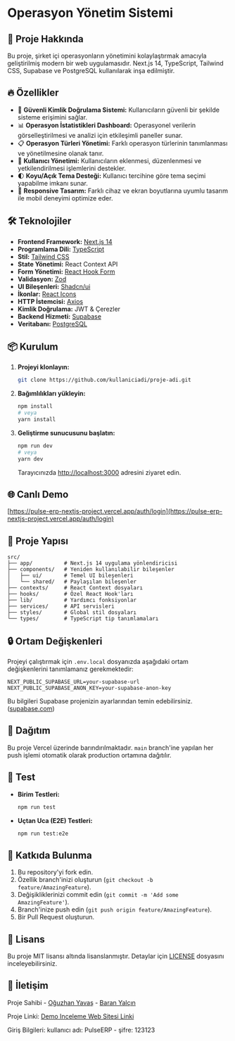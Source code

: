 
# Operasyon Yönetim Sistemi

## 🚀 Proje Hakkında

Bu proje, şirket içi operasyonların yönetimini kolaylaştırmak amacıyla geliştirilmiş modern bir web uygulamasıdır. Next.js 14, TypeScript, Tailwind CSS, Supabase ve PostgreSQL kullanılarak inşa edilmiştir.

## 🔥 Özellikler

- 🔐 **Güvenli Kimlik Doğrulama Sistemi:** Kullanıcıların güvenli bir şekilde sisteme erişimini sağlar.
- 📊 **Operasyon İstatistikleri Dashboard:** Operasyonel verilerin görselleştirilmesi ve analizi için etkileşimli paneller sunar.
- 📋 **Operasyon Türleri Yönetimi:** Farklı operasyon türlerinin tanımlanması ve yönetilmesine olanak tanır.
- 👥 **Kullanıcı Yönetimi:** Kullanıcıların eklenmesi, düzenlenmesi ve yetkilendirilmesi işlemlerini destekler.
- 🌓 **Koyu/Açık Tema Desteği:** Kullanıcı tercihine göre tema seçimi yapabilme imkanı sunar.
- 📱 **Responsive Tasarım:** Farklı cihaz ve ekran boyutlarına uyumlu tasarım ile mobil deneyimi optimize eder.

## 🛠️ Teknolojiler

- **Frontend Framework:** [Next.js 14](https://nextjs.org/)
- **Programlama Dili:** [TypeScript](https://www.typescriptlang.org/)
- **Stil:** [Tailwind CSS](https://tailwindcss.com/)
- **State Yönetimi:** React Context API
- **Form Yönetimi:** [React Hook Form](https://react-hook-form.com/)
- **Validasyon:** [Zod](https://zod.dev/)
- **UI Bileşenleri:** [Shadcn/ui](https://ui.shadcn.dev/)
- **İkonlar:** [React Icons](https://react-icons.github.io/react-icons/)
- **HTTP İstemcisi:** [Axios](https://axios-http.com/)
- **Kimlik Doğrulama:** JWT & Çerezler
- **Backend Hizmeti:** [Supabase](https://supabase.com/)
- **Veritabanı:** [PostgreSQL](https://www.postgresql.org/)

## 📦 Kurulum

1. **Projeyi klonlayın:**

   ```bash
   git clone https://github.com/kullaniciadi/proje-adi.git
   ```

2. **Bağımlılıkları yükleyin:**

   ```bash
   npm install
   # veya
   yarn install
   ```

3. **Geliştirme sunucusunu başlatın:**

   ```bash
   npm run dev
   # veya
   yarn dev
   ```

   Tarayıcınızda [http://localhost:3000](http://localhost:3000) adresini ziyaret edin.

## 🌐 Canlı Demo

[https://pulse-erp-nextjs-project.vercel.app/auth/login](https://pulse-erp-nextjs-project.vercel.app/auth/login)

## 📁 Proje Yapısı

```plaintext
src/
├── app/          # Next.js 14 uygulama yönlendiricisi
├── components/   # Yeniden kullanılabilir bileşenler
│   ├── ui/       # Temel UI bileşenleri
│   └── shared/   # Paylaşılan bileşenler
├── contexts/     # React Context dosyaları
├── hooks/        # Özel React Hook'ları
├── lib/          # Yardımcı fonksiyonlar
├── services/     # API servisleri
├── styles/       # Global stil dosyaları
└── types/        # TypeScript tip tanımlamaları
```

## 🔒 Ortam Değişkenleri

Projeyi çalıştırmak için `.env.local` dosyanızda aşağıdaki ortam değişkenlerini tanımlamanız gerekmektedir:

```env
NEXT_PUBLIC_SUPABASE_URL=your-supabase-url
NEXT_PUBLIC_SUPABASE_ANON_KEY=your-supabase-anon-key
```

Bu bilgileri Supabase projenizin ayarlarından temin edebilirsiniz. ([supabase.com](https://supabase.com/docs/guides/getting-started/quickstarts/nextjs?utm_source=chatgpt.com))

## 🚀 Dağıtım

Bu proje Vercel üzerinde barındırılmaktadır. `main` branch'ine yapılan her push işlemi otomatik olarak production ortamına dağıtılır.

## 🧪 Test

- **Birim Testleri:**

  ```bash
  npm run test
  ```

- **Uçtan Uca (E2E) Testleri:**

  ```bash
  npm run test:e2e
  ```

## 🤝 Katkıda Bulunma

1. Bu repository'yi fork edin.
2. Özellik branch'inizi oluşturun (`git checkout -b feature/AmazingFeature`).
3. Değişikliklerinizi commit edin (`git commit -m 'Add some AmazingFeature'`).
4. Branch'inize push edin (`git push origin feature/AmazingFeature`).
5. Bir Pull Request oluşturun.

## 📜 Lisans

Bu proje MIT lisansı altında lisanslanmıştır. Detaylar için [LICENSE](./LICENSE) dosyasını inceleyebilirsiniz.

## 👥 İletişim

Proje Sahibi - [Oğuzhan Yavaş](https://www.linkedin.com/in/oguzhanyavass/)
             - [Baran Yalçın](https://www.linkedin.com/in/baranyalcinn/)

Proje Linki: [Demo Inceleme Web Sitesi Linki](https://pulse-erp-nextjs-project.vercel.app/)

Giriş Bilgileri: kullanıcı adı: PulseERP - şifre: 123123
